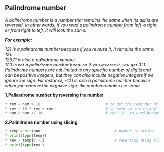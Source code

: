 
## Palindrome number

*A palindrome number is a number that remains the same when its digits are reversed. In other words, if you read a palindrome number from left to  right or from right to left, it will look the same.*  

***For example:***

*121 is a palindrome number because if you reverse it, it remains the same: 121.*  
*12321 is also a palindrome number.*  
*123 is not a palindrome number because if you reverse it, you get 321.*  
*Palindrome numbers are not limited to any specific number of digits and can be positive integers, but they can also include negative integers if we ignore the sign. For instance, -121 is also a palindrome number because when you remove the negative sign, the number remains the same.*  



**1.Paliandrome number by reversing the number**

```python 
* rem = num % 10                              # to get the reminder of the number given by the user
* rev = 10 * rev + rem                        # to reverse the string
* num = num // 10                             # the '//' is used because the division should be floor
```
**2.Palindrome number using slicing**

```python 
* temp = str(num)                                 # number to string
* print(type(temp))
* rev = temp[::-1]                                # reversing using slicing [start:stop:increment]
* print(type(rev))
```
